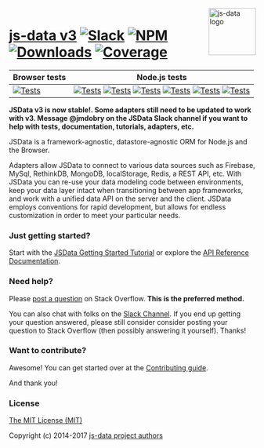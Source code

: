 <img src="https://raw.githubusercontent.com/js-data/js-data/master/js-data.png" alt="js-data logo" title="js-data" align="right" width="96" height="96" />

# [js-data v3](http://www.js-data.io/) [![Slack][1]][2] [![NPM][3]][4] [![Downloads][5]][6] [![Coverage][7]][8]

| __Browser tests__ | __Node.js tests__ |
| ---------------------------------|----|
| [![Tests][9]][10] | [![Tests][11]][12] [![Tests][13]][12] [![Tests][14]][12] [![Tests][15]][12] [![Tests][16]][12] [![Tests][17]][12] |

[1]: http://slack.js-data.io/badge.svg
[2]: http://slack.js-data.io
[3]: https://img.shields.io/npm/v/js-data.svg?style=flat
[4]: https://www.npmjs.org/package/js-data
[5]: https://img.shields.io/npm/dm/js-data.svg?style=flat
[6]: https://www.npmjs.org/package/js-data
[7]: https://img.shields.io/codecov/c/github/js-data/js-data/master.svg
[8]: https://codecov.io/github/js-data/js-data
[9]: https://saucelabs.com/browser-matrix/jsdata.svg
[10]: https://saucelabs.com/u/jsdata
[11]: https://img.shields.io/circleci/project/js-data/js-data.svg
[12]: https://circleci.com/gh/js-data/js-data.svg?style=svg
[13]: https://img.shields.io/badge/Node.js-v6.x-brightgreen.svg
[14]: https://img.shields.io/badge/Node.js-v5.x-brightgreen.svg
[15]: https://img.shields.io/badge/Node.js-v4.x-brightgreen.svg
[16]: https://img.shields.io/badge/Node.js-v0.12.x-brightgreen.svg
[17]: https://img.shields.io/badge/Node.js-v0.10.x-brightgreen.svg

__JSData v3 is now stable!. Some adapters still need to be updated to work
with v3. Message @jmdobry on the JSData Slack channel if you want to help with
tests, documentation, tutorials, adapters, etc.__

JSData is a framework-agnostic, datastore-agnostic ORM for Node.js and the
Browser.

Adapters allow JSData to connect to various data sources such as Firebase,
MySql, RethinkDB, MongoDB, localStorage, Redis, a REST API, etc. With JSData
you can re-use your data modeling code between environments, keep your data
layer intact when transitioning between app frameworks, and work with a unified
data API on the server and the client. JSData employs conventions for rapid
development, but allows for endless customization in order to meet your
particular needs.

### Just getting started?

Start with the [JSData Getting Started Tutorial][18] or explore the [API Reference Documentation][19].

### Need help?

Please [post a question][20] on Stack Overflow. **This is the preferred method.**

You can also chat with folks on the [Slack Channel][21]. If you end up getting
your question answered, please still consider consider posting your question to
Stack Overflow (then possibly answering it yourself). Thanks!

### Want to contribute?

Awesome! You can get started over at the [Contributing guide][22].

And thank you!

### License

[The MIT License (MIT)][23]

Copyright (c) 2014-2017 [js-data project authors][24]

[18]: http://www.js-data.io/docs/home
[19]: http://api.js-data.io/
[20]: http://stackoverflow.com/questions/tagged/jsdata
[21]: http://slack.js-data.io/
[22]: https://github.com/js-data/js-data/blob/master/.github/CONTRIBUTING.md
[23]: https://github.com/js-data/js-data/blob/master/LICENSE
[24]: https://github.com/js-data/js-data/blob/master/AUTHORS
